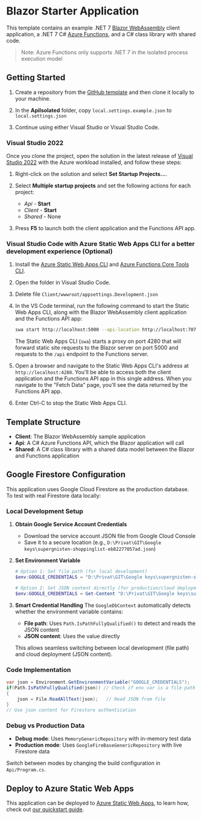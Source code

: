 # Blazor Starter Application

This template contains an example .NET 7 [Blazor WebAssembly](https://docs.microsoft.com/aspnet/core/blazor/?view=aspnetcore-6.0#blazor-webassembly) client application, a .NET 7 C# [Azure Functions](https://docs.microsoft.com/azure/azure-functions/functions-overview), and a C# class library with shared code.

> Note: Azure Functions only supports .NET 7 in the isolated process execution model

## Getting Started

1. Create a repository from the [GitHub template](https://docs.github.com/en/enterprise/2.22/user/github/creating-cloning-and-archiving-repositories/creating-a-repository-from-a-template) and then clone it locally to your machine.

1. In the **ApiIsolated** folder, copy `local.settings.example.json` to `local.settings.json`

1. Continue using either Visual Studio or Visual Studio Code.

### Visual Studio 2022

Once you clone the project, open the solution in the latest release of [Visual Studio 2022](https://visualstudio.microsoft.com/vs/) with the Azure workload installed, and follow these steps:

1. Right-click on the solution and select **Set Startup Projects...**.

1. Select **Multiple startup projects** and set the following actions for each project:
    - *Api* - **Start**
    - *Client* - **Start**
    - *Shared* - None

1. Press **F5** to launch both the client application and the Functions API app.

### Visual Studio Code with Azure Static Web Apps CLI for a better development experience (Optional)

1. Install the [Azure Static Web Apps CLI](https://www.npmjs.com/package/@azure/static-web-apps-cli) and [Azure Functions Core Tools CLI](https://www.npmjs.com/package/azure-functions-core-tools).

1. Open the folder in Visual Studio Code.

1. Delete file `Client/wwwroot/appsettings.Development.json`

1. In the VS Code terminal, run the following command to start the Static Web Apps CLI, along with the Blazor WebAssembly client application and the Functions API app:

    ```bash
    swa start http://localhost:5000 --api-location http://localhost:7071
    ```

    The Static Web Apps CLI (`swa`) starts a proxy on port 4280 that will forward static site requests to the Blazor server on port 5000 and requests to the `/api` endpoint to the Functions server. 

1. Open a browser and navigate to the Static Web Apps CLI's address at `http://localhost:4280`. You'll be able to access both the client application and the Functions API app in this single address. When you navigate to the "Fetch Data" page, you'll see the data returned by the Functions API app.

1. Enter Ctrl-C to stop the Static Web Apps CLI.

## Template Structure

- **Client**: The Blazor WebAssembly sample application
- **Api**: A C# Azure Functions API, which the Blazor application will call
- **Shared**: A C# class library with a shared data model between the Blazor and Functions application

## Google Firestore Configuration

This application uses Google Cloud Firestore as the production database. To test with real Firestore data locally:

### Local Development Setup

1. **Obtain Google Service Account Credentials**
   - Download the service account JSON file from Google Cloud Console
   - Save it to a secure location (e.g., `D:\Privat\GIT\Google keys\supergnisten-shoppinglist-eb82277057ad.json`)

2. **Set Environment Variable**
   ```powershell
   # Option 1: Set file path (for local development)
   $env:GOOGLE_CREDENTIALS = "D:\Privat\GIT\Google keys\supergnisten-shoppinglist-eb82277057ad.json"
   
   # Option 2: Set JSON content directly (for production/cloud deployment)
   $env:GOOGLE_CREDENTIALS = Get-Content "D:\Privat\GIT\Google keys\supergnisten-shoppinglist-eb82277057ad.json" -Raw
   ```

3. **Smart Credential Handling**
   The `GoogleDbContext` automatically detects whether the environment variable contains:
   - **File path**: Uses `Path.IsPathFullyQualified()` to detect and reads the JSON content
   - **JSON content**: Uses the value directly
   
   This allows seamless switching between local development (file path) and cloud deployment (JSON content).

### Code Implementation
```csharp
var json = Environment.GetEnvironmentVariable("GOOGLE_CREDENTIALS");
if(Path.IsPathFullyQualified(json)) // Check if env var is a file path
{
    json = File.ReadAllText(json);   // Read JSON from file
}
// Use json content for Firestore authentication
```

### Debug vs Production Data
- **Debug mode**: Uses `MemoryGenericRepository` with in-memory test data
- **Production mode**: Uses `GoogleFireBaseGenericRepository` with live Firestore data

Switch between modes by changing the build configuration in `Api/Program.cs`.

## Deploy to Azure Static Web Apps

This application can be deployed to [Azure Static Web Apps](https://docs.microsoft.com/azure/static-web-apps), to learn how, check out [our quickstart guide](https://aka.ms/blazor-swa/quickstart).
